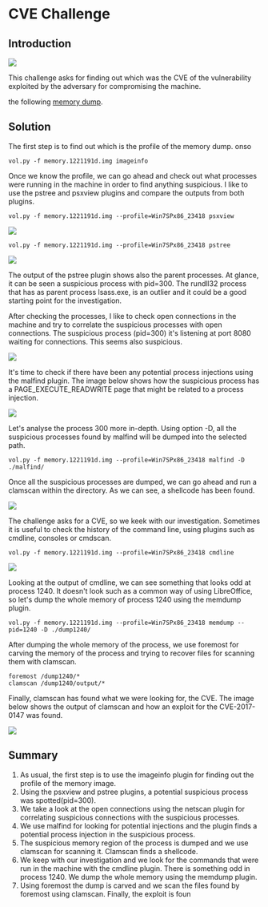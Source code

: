 
# CVE Challenge 

## Introduction
![](./images/cve_challenge.jpg)

This challenge asks for finding out which was the CVE of the vulnerability exploited by the adversary for compromising the machine. 

the following [memory dump](https://atenea.ccn-cert.cni.es/static/b04ec0ade3d49b4a/memory.1221191d.img.zip).


## Solution

The first step is to find out which is the profile of the memory dump. 
onso
```
vol.py -f memory.1221191d.img imageinfo
```
Once we know the profile, we can go ahead and check out what processes were running in the machine in order to find anything suspicious. I like to use the pstree and psxview plugins and compare the outputs from both plugins.

```
vol.py -f memory.1221191d.img --profile=Win7SPx86_23418 psxview
```
![](./images/cve_psxview.jpg)

```
vol.py -f memory.1221191d.img --profile=Win7SPx86_23418 pstree
```

![](./images/cve_pstree.jpg)

The output of the pstree plugin shows also the parent processes. At glance, it can be seen a suspicious process with pid=300. The rundll32 process that has as parent process lsass.exe, is an outlier and it could be a good starting point for the investigation.

After checking the processes, I like to check open connections in the machine and try to correlate the suspicious processes with open connections. The suspicious process (pid=300) it's listening at port 8080 waiting for connections. This seems also suspicious.

![](./images/cve_netscan.jpg)

It's time to check if there have been any potential process injections using the malfind plugin. The image below shows how the suspicious process has a PAGE_EXECUTE_READWRITE page that might be related to a process injection.

![](./images/cve_malfind.jpg)

Let's analyse the process 300 more in-depth. Using option -D, all the suspicious processes found by malfind will be dumped into the selected path.
```
vol.py -f memory.1221191d.img --profile=Win7SPx86_23418 malfind -D ./malfind/
```
Once all the suspicious processes are dumped, we can go ahead and run a clamscan within the directory. As we can see, a shellcode has been found.

![](./images/cve_winshell_clam.jpg)


The challenge asks for a CVE, so we keek with our investigation. Sometimes it is useful to check the history of the command line, using plugins such as cmdline, consoles or cmdscan.

```
vol.py -f memory.1221191d.img --profile=Win7SPx86_23418 cmdline
```

![](./images/cve_exploit_cmdline.jpg)

Looking at the output of cmdline, we can see something that looks odd at process 1240. It doesn't look such as a common way of using LibreOffice, so let's dump the whole memory of process 1240 using the memdump plugin.

```
vol.py -f memory.1221191d.img --profile=Win7SPx86_23418 memdump --pid=1240 -D ./dump1240/
```

After dumping the whole memory of the process, we use foremost for carving the memory of the process and trying to recover files for scanning them with clamscan.


```
foremost /dump1240/*
clamscan /dump1240/output/*
```

Finally, clamscan has found what we were looking for, the CVE. The image below shows the output of clamscan and how an exploit for the CVE-2017-0147 was found.

![](./images/cve_cveexploitfound.jpg)


## Summary

1.  As usual, the first step is to use the imageinfo plugin for finding out the profile of the memory image.
2.  Using the psxview and pstree plugins, a potential suspicious process was spotted(pid=300).
3.  We take a look at the open connections using the netscan plugin for correlating suspicious connections with the suspicious processes.
4.  We use malfind for looking for potential injections and the plugin finds a potential process injection in the suspicious process.
5.  The suspicious memory region of the process is dumped and we use clamscan for scanning it. Clamscan finds a shellcode.
6.  We keep with our investigation and we look for the commands that were run in the machine with the cmdline plugin. There is something odd in process 1240. We dump the whole memory using the memdump plugin.
7.  Using foremost the dump is carved and we scan the files found by foremost using clamscan. Finally, the exploit is foun
